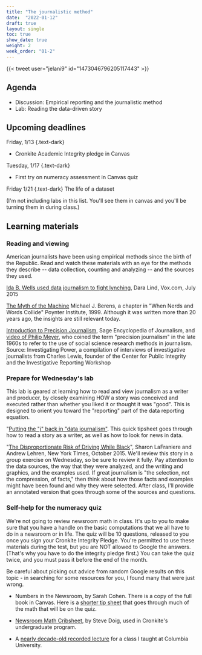 ```yaml
---
title: "The journalistic method"
date:  "2022-01-12"
draft: true
layout: single
toc: true
show_date: true
weight: 2
week_order: "01-2"
--- 
```



{{< tweet user="jelani9" id="1473046796205117443" >}}


## Agenda

* Discussion: Empirical reporting and the journalistic method
* Lab: Reading the data-driven story

## Upcoming deadlines

Friday, 1/13
{.text-dark}
* Cronkite Academic Integrity pledge in Canvas

Tuesday, 1/17
{.text-dark}
* First try on numeracy assessment in Canvas quiz

Friday 1/21 
{.text-dark}
The life of a dataset 

(I'm not including labs in this list. You'll see them in canvas and you'll be turning them in during class.)

## Learning materials

### Reading and viewing

American journalists have been using empirical methods since the birth of the Republic. Read and watch these materials with an eye for the methods they describe -- data collection, counting and analyzing -- and the sources they used.

[Ida B. Wells used data journalism to fight lynching](https://www.vox.com/2015/7/16/8979771/ida-b-wells-lynching-data), Dara Lind, Vox.com, July 2015


[The Myth of the Machine](https://cronkitedata.github.io/cronkite-docs/assets/docs/berens_nerds_words.pdf) Michael J. Berens, a chapter in "When Nerds and Words Collide" Poynter Institute, 1999. Although it was written more than 20 years ago, the insights are still relevant today.


[Introduction to Precision Journalism](https://asu.instructure.com/courses/107641/files/42496349/download?wrap=1), Sage Encyclopedia of Journalism, and [video of Philip Meyer](https://investigatingpower.org/philip-meyer/), who coined the term "precision journalism" in the late 1960s to refer to the use of social science research methods in journalism. Source: Investigating Power, a compilation of interviews of investigative journalists from Charles Lewis, founder of the Center for Public Integrity and the Investigative Reporting Workshop

### Prepare for Wednesday's lab

This lab is geared at learning how to read and view journalism as a writer and producer, by closely examining HOW a story was conceived and executed rather than whether you liked it or thought it was "good". This is designed to orient you toward the "reporting" part of the data reporting equation.

"[Putting the "j" back in "data journalism"](https://cronkitedata.github.io/cronkite-docs/general/07-the-j-in-data-journalism.html). This quick tipsheet goes through how to read a story as a writer, as well as how to look for news in data.

"[The Disproportionate Risk of Driving While Black](https://www.nytimes.com/2015/10/25/us/racial-disparity-traffic-stops-driving-black.html)", Sharon LaFraniere and Andrew Lehren, New York TImes, October 2015. We'll review this story in a group exercise on Wednesday, so be sure to review it fully. Pay attention to the data sources, the way that they were analyzed, and the writing and graphics, and the examples used. If great journalism is "the selection, not the compression, of facts," then think about how those facts and examples might have been found and why they were selected. After class, I'll provide an annotated version that goes through some of the sources and questions.  

### Self-help for the numeracy quiz

We're not going to review newsroom math in class. It's up to you to make sure that you have a handle on the basic computations that we all have to do in a newsroom or in life. The quiz will be 10 questions, released to you once you sign your Cronkite Integrity Pledge. You're permitted to use these materials during the test, but you are NOT allowed to Google the answers. (That's why you have to do the integrity pledge first.) You can take the quiz twice, and you must pass it before the end of the month. 

Be careful about picking out advice from random Google results on this topic - in searching for some resources for you, I found many that were just wrong. 

* Numbers in the Newsroom, by Sarah Cohen. There is a copy of the full book in Canvas. Here is a [shorter tip sheet](/datadocs/danger.pdf) that goes through  much of the math that will be on the quiz. 

* [Newsroom Math Cribsheet](https://businessjournalism.org/2017/09/newsroom-math-crib-sheet/), by Steve Doig, used in Cronkite's undergraduate program. 

* A [nearly decade-old recorded lecture](https://youtu.be/0dforsRs8ZE) for a class I taught at Columbia University. 